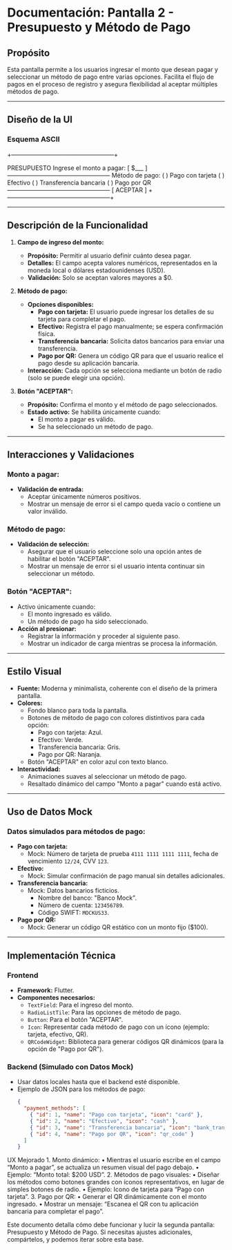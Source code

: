 # Documentación: Pantalla 2 - Presupuesto y Método de Pago

## **Propósito**

Esta pantalla permite a los usuarios ingresar el monto que desean pagar y seleccionar un método de pago entre varias opciones. Facilita el flujo de pagos en el proceso de registro y asegura flexibilidad al aceptar múltiples métodos de pago.

---

## **Diseño de la UI**

### Esquema ASCII

+—————————————————+

PRESUPUESTO
Ingrese el monto a pagar: [ $___ ]
—————————————————
Método de pago:
( ) Pago con tarjeta
( ) Efectivo
( ) Transferencia bancaria
( ) Pago por QR
—————————————————
[ ACEPTAR ]
+—————————————————+

---

## **Descripción de la Funcionalidad**

1. **Campo de ingreso del monto:**

   - **Propósito:** Permitir al usuario definir cuánto desea pagar.
   - **Detalles:** El campo acepta valores numéricos, representados en la moneda local o dólares estadounidenses (USD).
   - **Validación:** Solo se aceptan valores mayores a $0.

2. **Método de pago:**

   - **Opciones disponibles:**
     - **Pago con tarjeta:** El usuario puede ingresar los detalles de su tarjeta para completar el pago.
     - **Efectivo:** Registra el pago manualmente; se espera confirmación física.
     - **Transferencia bancaria:** Solicita datos bancarios para enviar una transferencia.
     - **Pago por QR:** Genera un código QR para que el usuario realice el pago desde su aplicación bancaria.
   - **Interacción:** Cada opción se selecciona mediante un botón de radio (solo se puede elegir una opción).

3. **Botón "ACEPTAR":**
   - **Propósito:** Confirma el monto y el método de pago seleccionados.
   - **Estado activo:** Se habilita únicamente cuando:
     - El monto a pagar es válido.
     - Se ha seleccionado un método de pago.

---

## **Interacciones y Validaciones**

### **Monto a pagar:**

- **Validación de entrada:**
  - Aceptar únicamente números positivos.
  - Mostrar un mensaje de error si el campo queda vacío o contiene un valor inválido.

### **Método de pago:**

- **Validación de selección:**
  - Asegurar que el usuario seleccione solo una opción antes de habilitar el botón "ACEPTAR".
  - Mostrar un mensaje de error si el usuario intenta continuar sin seleccionar un método.

### **Botón "ACEPTAR":**

- Activo únicamente cuando:
  - El monto ingresado es válido.
  - Un método de pago ha sido seleccionado.
- **Acción al presionar:**
  - Registrar la información y proceder al siguiente paso.
  - Mostrar un indicador de carga mientras se procesa la información.

---

## **Estilo Visual**

- **Fuente:** Moderna y minimalista, coherente con el diseño de la primera pantalla.
- **Colores:**
  - Fondo blanco para toda la pantalla.
  - Botones de método de pago con colores distintivos para cada opción:
    - Pago con tarjeta: Azul.
    - Efectivo: Verde.
    - Transferencia bancaria: Gris.
    - Pago por QR: Naranja.
  - Botón "ACEPTAR" en color azul con texto blanco.
- **Interactividad:**
  - Animaciones suaves al seleccionar un método de pago.
  - Resaltado dinámico del campo "Monto a pagar" cuando está activo.

---

## **Uso de Datos Mock**

### **Datos simulados para métodos de pago:**

- **Pago con tarjeta:**
  - Mock: Número de tarjeta de prueba `4111 1111 1111 1111`, fecha de vencimiento `12/24`, CVV `123`.
- **Efectivo:**
  - Mock: Simular confirmación de pago manual sin detalles adicionales.
- **Transferencia bancaria:**
  - Mock: Datos bancarios ficticios.
    - Nombre del banco: "Banco Mock".
    - Número de cuenta: `123456789`.
    - Código SWIFT: `MOCKUS33`.
- **Pago por QR:**
  - Mock: Generar un código QR estático con un monto fijo ($100).

---

## **Implementación Técnica**

### **Frontend**

- **Framework:** Flutter.
- **Componentes necesarios:**
  - `TextField`: Para el ingreso del monto.
  - `RadioListTile`: Para las opciones de método de pago.
  - `Button`: Para el botón "ACEPTAR".
  - `Icon`: Representar cada método de pago con un ícono (ejemplo: tarjeta, efectivo, QR).
  - `QRCodeWidget`: Biblioteca para generar códigos QR dinámicos (para la opción de "Pago por QR").

### **Backend (Simulado con Datos Mock)**

- Usar datos locales hasta que el backend esté disponible.
- Ejemplo de JSON para los métodos de pago:
  ```json
  {
    "payment_methods": [
      { "id": 1, "name": "Pago con tarjeta", "icon": "card" },
      { "id": 2, "name": "Efectivo", "icon": "cash" },
      { "id": 3, "name": "Transferencia bancaria", "icon": "bank_transfer" },
      { "id": 4, "name": "Pago por QR", "icon": "qr_code" }
    ]
  }
  ```

UX Mejorado 1. Monto dinámico:
• Mientras el usuario escribe en el campo “Monto a pagar”, se actualiza un resumen visual del pago debajo.
• Ejemplo: “Monto total: $200 USD”. 2. Métodos de pago visuales:
• Diseñar los métodos como botones grandes con íconos representativos, en lugar de simples botones de radio.
• Ejemplo: Icono de tarjeta para “Pago con tarjeta”. 3. Pago por QR:
• Generar el QR dinámicamente con el monto ingresado.
• Mostrar un mensaje: “Escanea el QR con tu aplicación bancaria para completar el pago”.

Este documento detalla cómo debe funcionar y lucir la segunda pantalla: Presupuesto y Método de Pago. Si necesitas ajustes adicionales, compártelos, y podemos iterar sobre esta base.

